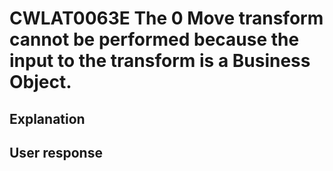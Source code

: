 # CWLAT0063E The 0 Move transform cannot be performed because the input to the transform is a Business Object.

## Explanation

## User response